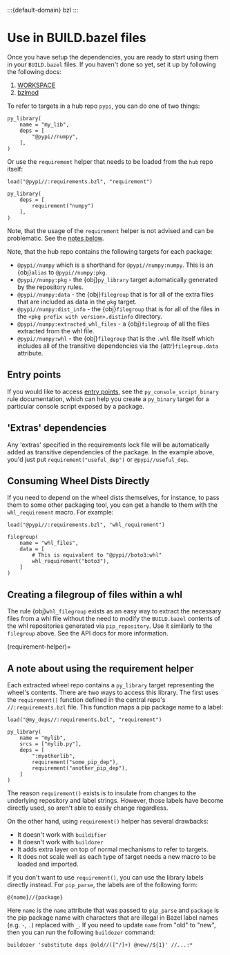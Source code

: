 :::{default-domain} bzl
:::

# Use in BUILD.bazel files

Once you have setup the dependencies, you are ready to start using them in your `BUILD.bazel`
files. If you haven't done so yet, set it up by following the following docs:
1. [WORKSPACE](./download-workspace)
1. [bzlmod](./download)

To refer to targets in a hub repo `pypi`, you can do one of two things:
```starlark
py_library(
    name = "my_lib",
    deps = [
        "@pypi//numpy",
    ],
)
```

Or use the `requirement` helper that needs to be loaded from the `hub` repo itself:
```starlark
load("@pypi//:requirements.bzl", "requirement")

py_library(
    deps = [
        requirement("numpy")
    ],
)
```

Note, that the usage of the `requirement` helper is not advised and can be problematic. See the
[notes below](#requirement-helper).

Note, that the hub repo contains the following targets for each package:
* `@pypi//numpy` which is a shorthand for `@pypi//numpy:numpy`. This is an {obj}`alias` to
  `@pypi//numpy:pkg`.
* `@pypi//numpy:pkg` - the {obj}`py_library` target automatically generated by the repository
  rules.
* `@pypi//numpy:data` - the {obj}`filegroup` that is for all of the extra files that are included
  as data in the `pkg` target.
* `@pypi//numpy:dist_info` - the {obj}`filegroup` that is for all of the files in the `<pkg prefix with version>.distinfo` directory.
* `@pypi//numpy:extracted_whl_files` - a {obj}`filegroup` of all the files
  extracted from the whl file.
* `@pypi//numpy:whl` - the {obj}`filegroup` that is the `.whl` file itself which includes all of
  the transitive dependencies via the {attr}`filegroup.data` attribute.

## Entry points

If you would like to access [entry points][whl_ep], see the `py_console_script_binary` rule documentation,
which can help you create a `py_binary` target for a particular console script exposed by a package.

[whl_ep]: https://packaging.python.org/specifications/entry-points/

## 'Extras' dependencies

Any 'extras' specified in the requirements lock file will be automatically added
as transitive dependencies of the package. In the example above, you'd just put
`requirement("useful_dep")` or `@pypi//useful_dep`.

## Consuming Wheel Dists Directly

If you need to depend on the wheel dists themselves, for instance, to pass them
to some other packaging tool, you can get a handle to them with the
`whl_requirement` macro. For example:

```starlark
load("@pypi//:requirements.bzl", "whl_requirement")

filegroup(
    name = "whl_files",
    data = [
        # This is equivalent to "@pypi//boto3:whl"
        whl_requirement("boto3"),
    ]
)
```

## Creating a filegroup of files within a whl

The rule {obj}`whl_filegroup` exists as an easy way to extract the necessary files
from a whl file without the need to modify the `BUILD.bazel` contents of the
whl repositories generated via `pip_repository`. Use it similarly to the `filegroup`
above. See the API docs for more information.

(requirement-helper)=
## A note about using the requirement helper

Each extracted wheel repo contains a `py_library` target representing
the wheel's contents. There are two ways to access this library. The
first uses the `requirement()` function defined in the central
repo's `//:requirements.bzl` file. This function maps a pip package
name to a label:

```starlark
load("@my_deps//:requirements.bzl", "requirement")

py_library(
    name = "mylib",
    srcs = ["mylib.py"],
    deps = [
        ":myotherlib",
        requirement("some_pip_dep"),
        requirement("another_pip_dep"),
    ]
)
```

The reason `requirement()` exists is to insulate from
changes to the underlying repository and label strings. However, those
labels have become directly used, so aren't able to easily change regardless.

On the other hand, using `requirement()` helper has several drawbacks:

- It doesn't work with `buildifier`
- It doesn't work with `buildozer`
- It adds extra layer on top of normal mechanisms to refer to targets.
- It does not scale well as each type of target needs a new macro to be loaded and imported.

If you don't want to use `requirement()`, you can use the library labels directly instead. For
`pip_parse`, the labels are of the following form:

```starlark
@{name}//{package}
```

Here `name` is the `name` attribute that was passed to `pip_parse` and
`package` is the pip package name with characters that are illegal in
Bazel label names (e.g. `-`, `.`) replaced with `_`. If you need to
update `name` from "old" to "new", then you can run the following
`buildozer` command:

```shell
buildozer 'substitute deps @old//([^/]+) @new//${1}' //...:*
```
